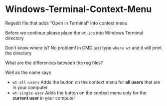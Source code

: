 # Windows-Terminal-Context-Menu
Regedit file that adds "Open in Terminal" into context menu

Before we continue please place the `wt.ico` into Windows Terminal directory

Don't know where is? No problem! in CMD just type `where wt` and it will print the directory

What are the differences between the reg files?

Well as the name says
- `wt-all-users` Adds the button on the context menu for **all users** that are in your computer
- `wt-single-user` Adds the button on the context menu only for the **current user** in your computer
